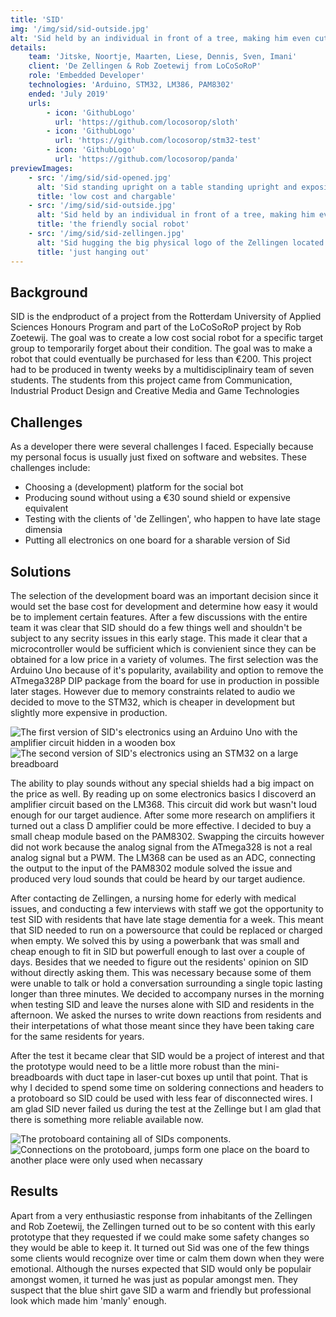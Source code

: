 ```yaml
---
title: 'SID'
img: '/img/sid/sid-outside.jpg'
alt: 'Sid held by an individual in front of a tree, making him even cuter.'
details:
    team: 'Jitske, Noortje, Maarten, Liese, Dennis, Sven, Imani'
    client: 'De Zellingen & Rob Zoetewij from LoCoSoRoP'
    role: 'Embedded Developer'
    technologies: 'Arduino, STM32, LM386, PAM8302'
    ended: 'July 2019' 
    urls: 
        - icon: 'GithubLogo'
          url: 'https://github.com/locosorop/sloth'
        - icon: 'GithubLogo'
          url: 'https://github.com/locosorop/stm32-test'
        - icon: 'GithubLogo'
          url: 'https://github.com/locosorop/panda'
previewImages: 
    - src: '/img/sid/sid-opened.jpg'
      alt: 'Sid standing upright on a table standing upright and exposing some electronics inside of him.'
      title: 'low cost and chargable'
    - src: '/img/sid/sid-outside.jpg'
      alt: 'Sid held by an individual in front of a tree, making him even cuter.'
      title: 'the friendly social robot'
    - src: '/img/sid/sid-zellingen.jpg'
      alt: 'Sid hugging the big physical logo of the Zellingen located in the main hall.'
      title: 'just hanging out'
---
```

## Background

SID is the endproduct of a project from the Rotterdam University of Applied Sciences Honours Program and part of the LoCoSoRoP project by Rob Zoetewij. The goal was to create a low cost social robot for a specific target group to temporarily forget about their condition. The goal was to make a robot that could eventually be purchased for less than €200. This project had to be produced in twenty weeks by a multidisciplinairy team of seven students. The students from this project came from Communication, Industrial Product Design and Creative Media and Game Technologies

## Challenges

As a developer there were several challenges I faced. Especially because my personal focus is usually just fixed on software and websites. These challenges include:  

- Choosing a (development) platform for the social bot
- Producing sound without using a €30 sound shield or expensive equivalent 
- Testing with the clients of 'de Zellingen', who happen to have late stage dimensia
- Putting all electronics on one board for a sharable version of Sid

## Solutions

The selection of the development board was an important decision since it would set the base cost for development and determine how easy it would be to implement certain features. After a few discussions with the entire team it was clear that SID should do a few things well and shouldn't be subject to any secrity issues in this early stage. This made it clear that a microcontroller would be sufficient which is convienient since they can be obtained for a low price in a variety of volumes. The first selection was the Arduino Uno because of it's popularity, availability and option to remove the ATmega328P DIP package from the board for use in production in possible later stages. However due to memory constraints related to audio we decided to move to the STM32, which is cheaper in development but slightly more expensive in production. 

![The first version of SID's electronics using an Arduino Uno with the amplifier circuit hidden in a wooden box](/img/sid/sid-prototype.jpg) 
![The second version of SID's electronics using an STM32 on a large breadboard](/img/sid/sid-stm32-port.jpg)  

The ability to play sounds without any special shields had a big impact on the price as well. By reading up on some electronics basics I discoverd an amplifier circuit based on the LM368. This circuit did work but wasn't loud enough for our target audience. After some more research on amplifiers it turned out a class D amplifier could be more effective. I decided to buy a small cheap module based on the PAM8302. Swapping the circuits however did not work because the analog signal from the ATmega328 is not a real analog signal but a PWM. The LM368 can be used as an ADC, connecting the output to the input of the PAM8302 module solved the issue and produced very loud sounds that could be heard by our target audience. 

After contacting de Zellingen, a nursing home for ederly with medical issues, and conducting a few interviews with staff we got the opportunity to test SID with residents that have late stage dementia for a week. This meant that SID needed to run on a powersource that could be replaced or charged when empty. We solved this by using a powerbank that was small and cheap enough to fit in SID but powerfull enough to last over a couple of days. Besides that we needed to figure out the residents' opinion on SID without directly asking them. This was necessary because some of them were unable to talk or hold a conversation surrounding a single topic lasting longer than three minutes. We decided to accompany nurses in the morning when testing SID and leave the nurses alone with SID and residents in the afternoon. We asked the nurses to write down reactions from residents and their interpetations of what those meant since they have been taking care for the same residents for years.  

After the test it became clear that SID would be a project of interest and that the prototype would need to be a little more robust than the mini-breadboards with duct tape in laser-cut boxes up until that point. That is why I decided to spend some time on soldering connections and headers to a protoboard so SID could be used with less fear of disconnected wires. I am glad SID never failed us during the test at the Zellinge but I am glad that there is something more reliable available now. 

![The protoboard containing all of SIDs components.](/img/sid/sid-soldered.jpg) 
![Connections on the protoboard, jumps form one place on the board to another place were only used when necassary](/img/sid/sid-soldered-back.jpg) 

## Results

Apart from a very enthusiastic response from inhabitants of the Zellingen and Rob Zoetewij, the Zellingen turned out to be so content with this early prototype that they requested if we could make some safety changes so they would be able to keep it. It turned out Sid was one of the few things some clients would recognize over time or calm them down when they were emotional. Although the nurses expected that SID would only be populair amongst women, it turned he was just as popular amongst men. They suspect that the blue shirt gave SID a warm and friendly but professional look which made him 'manly' enough. 